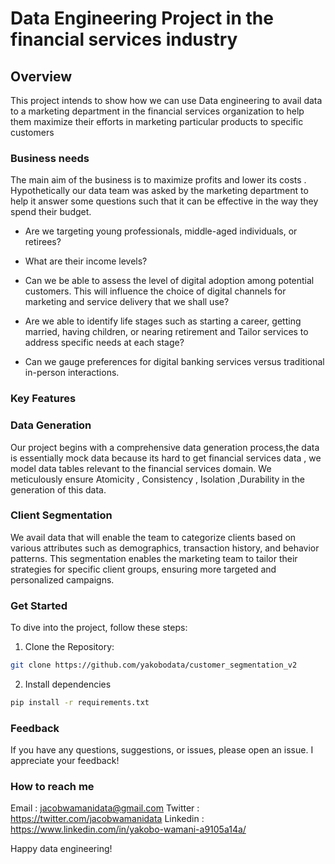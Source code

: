 # Data Engineering Project in the financial services industry

## Overview
This project intends to show how we can use Data engineering to avail data to a marketing department in the financial services organization to help them maximize their efforts in marketing particular products to specific customers

### Business needs

The main aim of the business is to maximize profits and lower its costs . Hypothetically our data team was asked by the marketing department to help it answer some questions such that it can be effective in the way they spend their budget.

- Are we targeting young professionals, middle-aged individuals, or retirees?

- What are their income levels?

- Can we be able to assess the level of digital adoption among potential customers. This will influence the choice of digital channels for marketing and service delivery that we shall use?

- Are we able to identify life stages such as starting a career, getting married, having children, or nearing retirement and Tailor services to address specific needs at each stage?

- Can we gauge preferences for digital banking services versus traditional in-person interactions.

### Key Features

### Data Generation
Our project begins with a comprehensive data generation process,the data is essentially mock data because its hard to get financial services data , we model data tables relevant to the financial services domain. We meticulously ensure Atomicity , Consistency , Isolation ,Durability in the generation of this data.

### Client Segmentation
We avail data that will enable the team to categorize clients based on various attributes such as demographics, transaction history, and behavior patterns. This segmentation enables the marketing team to tailor their strategies for specific client groups, ensuring more targeted and personalized campaigns.

### Get Started 
To dive into the project, follow these steps:

1. Clone the Repository:

```bash
git clone https://github.com/yakobodata/customer_segmentation_v2
```

2. Install dependencies
```bash
pip install -r requirements.txt
```

### Feedback
If you have any questions, suggestions, or issues, please open an issue. I appreciate your feedback!

### How to reach me
Email : jacobwamanidata@gmail.com
Twitter : https://twitter.com/jacobwamanidata
Linkedin : https://www.linkedin.com/in/yakobo-wamani-a9105a14a/

Happy data engineering!